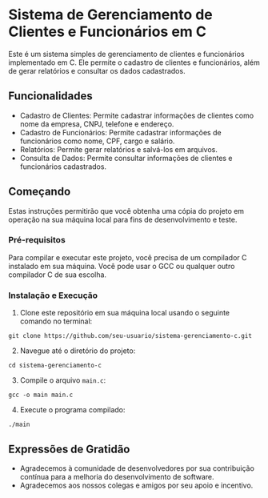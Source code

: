 # Sistema de Gerenciamento de Clientes e Funcionários em C

Este é um sistema simples de gerenciamento de clientes e funcionários implementado em C. Ele permite o cadastro de clientes e funcionários, além de gerar relatórios e consultar os dados cadastrados.

## Funcionalidades

- Cadastro de Clientes: Permite cadastrar informações de clientes como nome da empresa, CNPJ, telefone e endereço.
- Cadastro de Funcionários: Permite cadastrar informações de funcionários como nome, CPF, cargo e salário.
- Relatórios: Permite gerar relatórios e salvá-los em arquivos.
- Consulta de Dados: Permite consultar informações de clientes e funcionários cadastrados.

## Começando

Estas instruções permitirão que você obtenha uma cópia do projeto em operação na sua máquina local para fins de desenvolvimento e teste.

### Pré-requisitos

Para compilar e executar este projeto, você precisa de um compilador C instalado em sua máquina. Você pode usar o GCC ou qualquer outro compilador C de sua escolha.

### Instalação e Execução

1. Clone este repositório em sua máquina local usando o seguinte comando no terminal:

```
git clone https://github.com/seu-usuario/sistema-gerenciamento-c.git
```

2. Navegue até o diretório do projeto:

```
cd sistema-gerenciamento-c
```

3. Compile o arquivo `main.c`:

```
gcc -o main main.c
```

4. Execute o programa compilado:

```
./main
```
## Expressões de Gratidão

- Agradecemos à comunidade de desenvolvedores por sua contribuição contínua para a melhoria do desenvolvimento de software.
- Agradecemos aos nossos colegas e amigos por seu apoio e incentivo.
